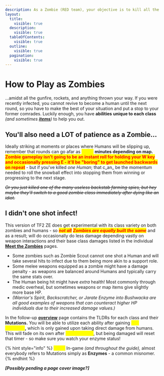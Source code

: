 ```yaml
---
description: As a Zombie (RED team), your objective is to kill all the humans!
layout:
  title:
    visible: true
  description:
    visible: true
  tableOfContents:
    visible: true
  outline:
    visible: true
  pagination:
    visible: true
---
```


# How to Play as Zombies

...amidst all the gunfire, rockets, and anything thrown your way. If you were recently infected, you cannot revive to become a human until the next round, so you have to make the best of your situation and put a stop to your former comrades. Luckily enough, you have **abilities** **unique to each class** _(and sometimes_ [_**items**_](../../elements-of-zombie-escape/items/common-items.md#zombie-items)_)_ to help you out.&#x20;

## **You'll also need a LOT of patience as a Zombie...**

Ideally striking at moments or places where Humans will be slipping up, remember that rounds can go afar as <mark style="color:yellow;">**\[30+]**</mark> **minutes depending on map.** <mark style="color:red;">**Zombie gameplay isn't going to be an instant roll for holding your W key and occasionally pressing E - it'll be "boring" to get launched backwards on repeat**</mark> - but if you've killed _one Human_; that c_an_ be the momentum needed to roll the snowball effect into stopping them from winning or progressing to the next stage.&#x20;

~~_Or you just killed one of the many useless backstab farming spies, but hey maybe they'll switch to a good zombie class immediately after dying like an idiot._~~

## I didn't one shot infect!

This version of TF2 ZE does get experimental with its class variety on both zombies and humans - so _<mark style="color:red;">**not all**</mark>_ _<mark style="color:red;">**Zombies are equally built the same**</mark>_ and as a result; will do occasionally do less damage depending vastly on weapon interactions and their base class damages listed in the individual [**Meet the Zombies**](../../human-zombie-guides-stats-here/meet-the-zombies/) pages.

* Some zombies such as Zombie Scout cannot one shot a Human and will take several hits to infect due to them being more akin to a support role.
* Some melee weapons equipped as a zombie might have a damage penalty - as weapons are balanced around Humans and typically carry the same stats over.
* The Human being hit might have _extra_ health! Most commonly through medic overheal, but sometimes weapons or map items give slightly more base HP.
* _(Warrior's Spirit, Backscratcher, or Jarate Enzyme into Bushwacka are all good examples of weapons that can counteract higher HP individuals due to their increased damage values.)_

In the follow-up [**overview**](zombie-mutations-overview.md) page contains the TLDRs for each class and their **Mutations.** You will be able to utilize each ability after gaining <mark style="color:yellow;">**100 \*Enzyme**</mark>**,** which is only gained upon taking direct damage from humans. This will fade on its own after <mark style="color:yellow;">**\[30] seconds**</mark>, but being damaged will reset that timer - so make sure you watch your enzyme status!

{% hint style="info" %}
<mark style="color:yellow;">**Note:**</mark> In-game _(and throughout the guide),_ almost everybody refers to Mutations simply as **Enzymes** - a common misnomer.
{% endhint %}

_**\[Possibly pending a page cover image?]**_
